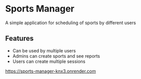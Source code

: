 # Sports Manager

A simple application for scheduling of sports by different users

## Features

- Can be used by multiple users
- Admins can create sports and see reports
- Users can create multiple sessions

https://sports-manager-knx3.onrender.com
